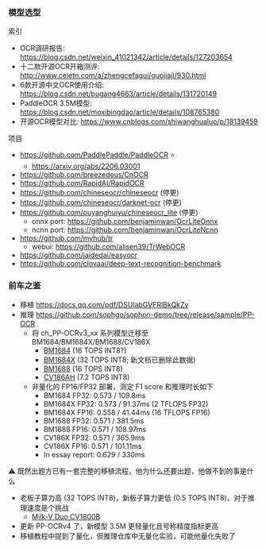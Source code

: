 ### 模型选型

索引

- OCR调研报告: https://blog.csdn.net/weixin_41021342/article/details/127203654
- 十二款开源OCR开箱测评: http://www.ceietn.com/a/zhengcefagui/guojiaji/930.html
- 6款开源中文OCR使用介绍: https://blog.csdn.net/bugang4663/article/details/131720149
- PaddleOCR 3.5M模型: https://blog.csdn.net/moxibingdao/article/details/108765380
- 开源OCR模型对比: https://www.cnblogs.com/shiwanghualuo/p/18139459

项目

- https://github.com/PaddlePaddle/PaddleOCR ⭐
  - https://arxiv.org/abs/2206.03001
- https://github.com/breezedeus/CnOCR
- https://github.com/RapidAI/RapidOCR
- https://github.com/chineseocr/chineseocr (停更)
- https://github.com/chineseocr/darknet-ocr (停更)
- https://github.com/ouyanghuiyu/chineseocr_lite (停更)
  - onnx port: https://github.com/benjaminwan/OcrLiteOnnx
  - ncnn port: https://github.com/benjaminwan/OcrLiteNcnn
- https://github.com/myhub/tr
  - webui: https://github.com/alisen39/TrWebOCR
- https://github.com/jaidedai/easyocr
- https://github.com/clovaai/deep-text-recognition-benchmark


### 前车之鉴

- 移植 https://docs.qq.com/pdf/DSUlabGVFRlBkQkZv
- 推理 https://github.com/sophgo/sophon-demo/tree/release/sample/PP-OCR
  - 将 ch_PP-OCRv3_xx 系列模型迁移至 BM1684/BM1684X/BM1688/CV186X
    - [BM1684](https://www.sophgo.com/sophon-u/product/introduce/bm1684.html) (16 TOPS INT8?)
    - [BM1684X](https://www.sophgo.com/sophon-u/product/introduce/bm1684x.html) (32 TOPS INT8; 新文档已删除此数据)
    - [BM1688](https://www.sophgo.com/sophon-u/product/introduce/bm1688.html) (16 TOPS INT8)
    - [CV186AH](https://www.sophgo.com/sophon-u/product/introduce/cv186ah.html) (7.2 TOPS INT8)
  - 非量化的 FP16/FP32 部署，测定 F1 score 和推理时长如下
    - BM1684 FP32: 0.573 / 109.8ms
    - BM1684X FP32: 0.573 / 91.37ms   (2 TFLOPS FP32)
    - BM1684X FP16:  0.558 / 41.44ms  (16 TFLOPS FP16)
    - BM1688 FP32: 0.571 / 381.5ms
    - BM1688 FP16: 0.571 / 108.97ms
    - CV186X FP32: 0.571 / 365.9ms
    - CV186X FP16: 0.571 / 101.11ms
    - In essay report: 0.629 / 330ms

⚠ 既然出题方已有一套完整的移植流程，他为什么还要出题，他做不到的事是什么

- 老板子算力高 (32 TOPS INT8)，新板子算力更低 (0.5 TOPS INT8)，对于推理速度是个挑战
  - [Milk-V Duo CV1800B](https://milkv.io/duo)
- 更新 PP-OCRv4 了，新模型 3.5M 更轻量化且号称精度指标更高
- 移植教程中提到了量化，但推理仓库中无量化实验，可能他量化失败了
